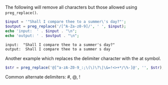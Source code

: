 The following will remove all characters but those allowed using `preg_replace()`.

```php
$input = '"Shall I compare thee to a summer\'s day?"';
$output = preg_replace('/[^A-Za-z0-9]/', ' ', $input);
echo 'input:  ' . $input . "\n";
echo 'output: ' . $output . "\n";
```

```
input:  "Shall I compare thee to a summer's day?"
output:  Shall I compare thee to a summer s day 
```

Another example which replaces the delimiter character with the at symbol.

```php
$str = preg_replace('@[^a-zA-Z0-9_:;\(\)\?\|\&=!<>+*/\%-]@', '', $str);
```

Common alternate delimiters: #, @, !